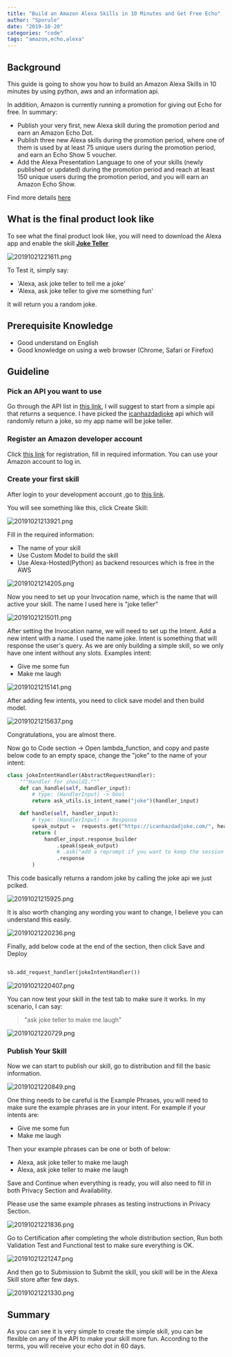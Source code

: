 ```yaml
---
title: "Build an Amazon Alexa Skills in 10 Minutes and Get Free Echo"
author: "Sporule"
date: "2019-10-20"
categories: "code"
tags: "amazon,echo,alexa"
---
```


## Background

This guide is going to show you how to build an Amazon Alexa Skills in 10 minutes by using python, aws and an information api.

In addition, Amazon is currently running a promotion for giving out Echo for free. In summary:

- Publish your very first, new Alexa skill during the promotion period and earn an Amazon Echo Dot.
- Publish three new Alexa skills during the promotion period, where one of them is used by at least 75 unique users during the promotion period, and earn an Echo Show 5 voucher.
- Add the Alexa Presentation Language to one of your skills (newly published or updated) during the promotion period and reach at least 150 unique users during the promotion period, and you will earn an Amazon Echo Show.

Find more details [here](https://developer.amazon.com/en-GB/alexa/alexa-skills-kit/alexa-developer-skill-promotion)


## What is the final product look like

To see what the final product look like, you will need to download the Alexa app and enable the skill [**Joke Teller**](https://www.amazon.co.uk/dp/B07ZCVCK8F/ref=sr_1_3?keywords=joke+teller&qid=1571692557&s=digital-skills&sr=1-3)

![20191021221611.png](https://i.imgur.com/zt5JIa3.png)

To Test it, simply say:

- 'Alexa, ask joke teller to tell me a joke'
- 'Alexa, ask joke teller to give me something fun'

It will return you a random joke.

## Prerequisite Knowledge

- Good understand on English
- Good knowledge on using a web browser (Chrome, Safari or Firefox)

## Guideline

### Pick an API you want to use

Go through the API list in [this link](https://www.programmableweb.com/category/humor/api), I will suggest to start from a simple api that returns a sequence.
I have picked the [icanhazdadjoke](https://icanhazdadjoke.com/api) api which will randomly return a joke, so my app name will be joke teller.

### Register an Amazon developer account

Click [this link](https://developer.amazon.com/alexa/console/ask) for registration, fill in required information.
You can use your Amazon account to log in.

### Create your first skill

After login to your development account ,go to [this link](https://developer.amazon.com/alexa/console/ask).

You will see something like this, click Create Skill:

![20191021213921.png](https://i.imgur.com/B6dOjzA.png)

Fill in the required information:
- The name of your skill
- Use Custom Model to build the skill
- Use Alexa-Hosted(Python) as backend resources which is free in the AWS

![20191021214205.png](https://i.imgur.com/6GQvQ5f.png)

Now you need to set up your Invocation name, which is the name that will active your skill. The name I used here is "joke teller"

![20191021215011.png](https://i.imgur.com/IzYaZ1K.png)

After setting the Invocation name, we will need to set up the Intent. Add a new intent with a name. I used the name joke. Intent is something that will response the user's query. As we are only building a simple skill, so we only have one intent without any slots. Examples intent:

- Give me some fun
- Make me laugh

![20191021215141.png](https://i.imgur.com/xjre1Ol.png)

After adding few intents, you need to click save model and then build model.

![20191021215637.png](https://i.imgur.com/P06svRf.png)

Congratulations, you are almost there.

Now go to Code section -> Open lambda_function, and copy and paste below code to an empty space, change the "joke" to the name of  your intent:

```python
class jokeIntentHandler(AbstractRequestHandler):
    """Handler for shouldI."""
    def can_handle(self, handler_input):
        # type: (HandlerInput) -> bool
        return ask_utils.is_intent_name("joke")(handler_input)

    def handle(self, handler_input):
        # type: (HandlerInput) -> Response
        speak_output =  requests.get("https://icanhazdadjoke.com/", headers={"Accept":"text/plain"}).text
        return (
            handler_input.response_builder
                .speak(speak_output)
                # .ask("add a reprompt if you want to keep the session open for the user to respond")
                .response
        )
```

This code basically returns a random joke by calling the joke api we just pciked.

![20191021215925.png](https://i.imgur.com/0EV8K5S.png)

It is also worth changing any wording you want to change, I believe you can understand this easily.

![20191021220236.png](https://i.imgur.com/X4WCsZF.png)

Finally, add below code at the end of the section, then click Save and Deploy

```python

sb.add_request_handler(jokeIntentHandler())

```

![20191021220407.png](https://i.imgur.com/FSMwb8V.png)


You can now test your skill in the test tab to make sure it works.
In my scenario, I can say:

> "ask joke teller to make me laugh"

![20191021220729.png](https://i.imgur.com/Bv6xBge.png)


### Publish Your Skill

Now we can start to publish our skill, go to distribution and fill the basic information.

![20191021220849.png](https://i.imgur.com/MvyIGkN.png)

One thing needs to be careful is the Example Phrases, you will need to make sure the example phrases are in your intent. For example if your intents are:

- Give me some fun
- Make me laugh

Then your example phrases can be one or both of below:

- Alexa, ask joke teller to make me laugh
- Alexa, ask joke teller to make me laugh

Save and Continue when everything is ready, you will also need to fill in both Privacy Section and Availability.

Please use the same example phrases as testing instructions in Privacy Section.

![20191021221836.png](https://i.imgur.com/x7R431B.png)

Go to Certification after completing the whole distribution section, Run both Validation Test and Functional test to make sure everything is OK.

![20191021221247.png](https://i.imgur.com/MLCblI5.png)

And then go to Submission to Submit the skill, you skill will be in the Alexa Skill store after few days.

![20191021221330.png](https://i.imgur.com/tWJqbt1.png)

## Summary

As you can see it is very simple to create the simple skill, you can be flexible on any of the API to make your skill more fun. According to the terms, you will receive your echo dot in 60 days.

